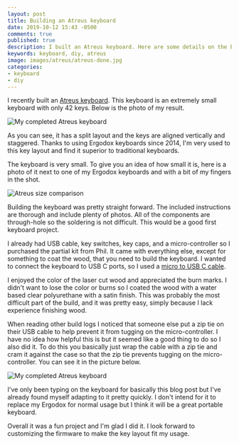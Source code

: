 ```yaml
---
layout: post
title: Building an Atreus keyboard
date: 2019-10-12 15:43 -0500
comments: true
published: true
description: I built an Atreus keyboard. Here are some details on the build.
keywords: keyboard, diy, atreus
image: images/atreus/atreus-done.jpg
categories:
- keyboard
- diy
---
```


I recently built an [Atreus keyboard](https://atreus.technomancy.us).
This keyboard is an extremely small keyboard with only 42 keys.
Below is the photo of my result.

![My completed Atreus keyboard](/images/atreus/atreus-done.jpg)

As you can see, it has a split layout and the keys are aligned vertically and staggered.
Thanks to using Ergodox keyboards since 2014, I'm very used to this key layout and find it superior to traditional keyboards.

The keyboard is very small.
To give you an idea of how small it is, here is a photo of it next to one of my Ergodox keyboards and with a bit of my fingers in the shot.

![Atreus size comparison](/images/atreus/atreus-with-ergodox.jpg)

Building the keyboard was pretty straight forward.
The included instructions are thorough and include plenty of photos.
All of the components are through-hole so the soldering is not difficult.
This would be a good first keyboard project.

I already had USB cable, key switches, key caps, and a micro-controller so I purchased the partial kit from Phil.
It came with everything else, except for something to coat the wood, that you need to build the keyboard.
I wanted to connect the keyboard to USB C ports, so I used a [micro to USB C cable](https://amzn.to/2IJqItO).

I enjoyed the color of the laser cut wood and appreciated the burn marks.
I didn't want to lose the color or burns so I coated the wood with a water based clear polyurethane with a satin finish.
This was probably the most difficult part of the build, and it was pretty easy, simply because I lack experience finishing wood.

When reading other build logs I noticed that someone else put a zip tie on their USB cable to help prevent it from tugging on the micro-controller.
I have no idea how helpful this is but it seemed like a good thing to do so I also did it.
To do this you basically just wrap the cable with a zip tie and cram it against the case so that the zip tie prevents tugging on the micro-controller.
You can see it in the picture below.

![My completed Atreus keyboard](/images/atreus/atreus-inside-zip-tie.jpg)

I've only been typing on the keyboard for basically this blog post but I've already found myself adapting to it pretty quickly.
I don't intend for it to replace my Ergodox for normal usage but I think it will be a great portable keyboard.

Overall it was a fun project and I'm glad I did it.
I look forward to customizing the firmware to make the key layout fit my usage.
